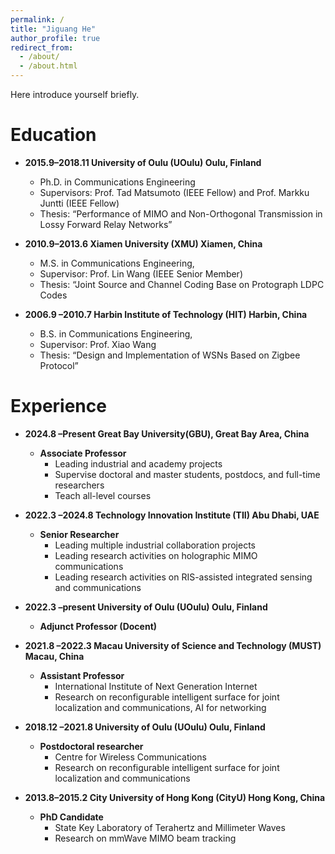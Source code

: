 ```yaml
---
permalink: /
title: "Jiguang He"
author_profile: true
redirect_from: 
  - /about/
  - /about.html
---
```


Here introduce yourself briefly.

Education
======
* **2015.9–2018.11  University of Oulu (UOulu) Oulu, Finland**
  * Ph.D. in Communications Engineering
  * Supervisors: Prof. Tad Matsumoto (IEEE Fellow) and Prof. Markku Juntti (IEEE Fellow) 
  * Thesis: “Performance of MIMO and Non-Orthogonal Transmission in Lossy Forward Relay Networks”

* **2010.9–2013.6  Xiamen University (XMU) Xiamen, China**
  * M.S. in Communications Engineering,
  * Supervisor: Prof. Lin Wang (IEEE Senior Member) 
  * Thesis: “Joint Source and Channel Coding Base on Protograph LDPC Codes

* **2006.9 –2010.7  Harbin Institute of Technology (HIT) Harbin, China**
  * B.S. in Communications Engineering,
  * Supervisor: Prof. Xiao Wang 
  * Thesis: “Design and Implementation of WSNs Based on Zigbee Protocol”

Experience
======
* **2024.8 –Present  Great Bay University(GBU), Great Bay Area, China**
  * **Associate Professor**
    * Leading industrial and academy projects
    * Supervise doctoral and master students, postdocs, and full-time researchers
    * Teach all-level courses

* **2022.3 –2024.8  Technology Innovation Institute (TII) Abu Dhabi, UAE**
  * **Senior Researcher** 
    * Leading multiple industrial collaboration projects
    * Leading research activities on holographic MIMO communications
    * Leading research activities on RIS-assisted integrated sensing and communications

* **2022.3 –present  University of Oulu (UOulu) Oulu, Finland**
  * **Adjunct Professor (Docent)** 

* **2021.8 –2022.3  Macau University of Science and Technology (MUST) Macau, China**
  * **Assistant Professor** 
    * International Institute of Next Generation Internet
    * Research on reconfigurable intelligent surface for joint localization and communications, AI for networking

* **2018.12 –2021.8  University of Oulu (UOulu) Oulu, Finland**
  * **Postdoctoral researcher** 
    * Centre for Wireless Communications
    * Research on reconfigurable intelligent surface for joint localization and communications

* **2013.8–2015.2  City University of Hong Kong (CityU) Hong Kong, China**
  * **PhD Candidate**
    * State Key Laboratory of Terahertz and Millimeter Waves
    * Research on mmWave MIMO beam tracking
